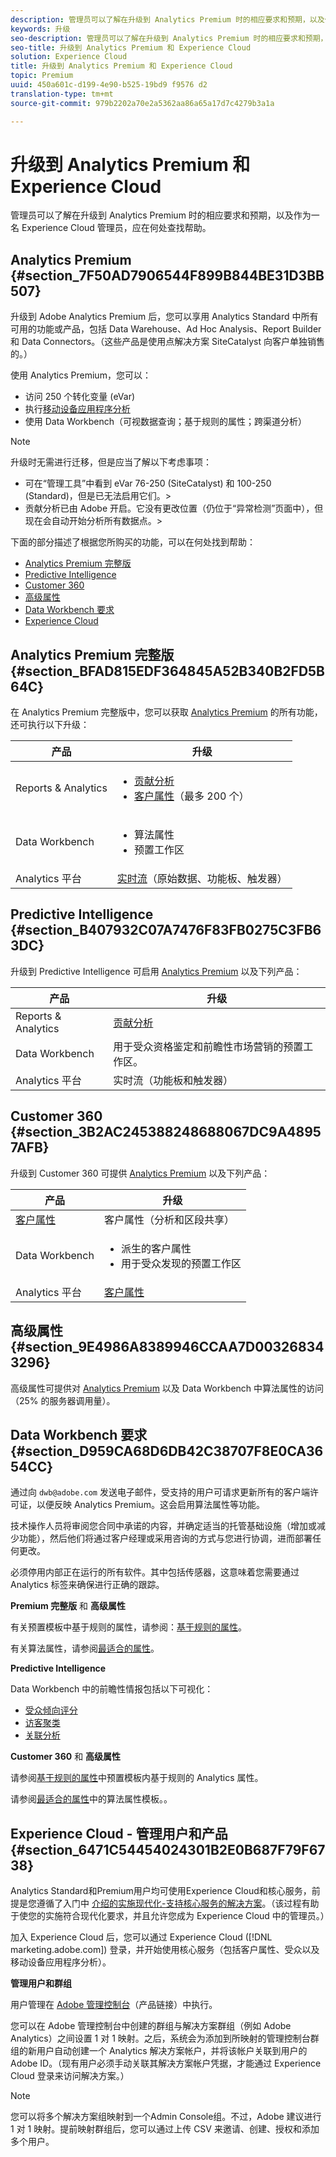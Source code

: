 ```yaml
---
description: 管理员可以了解在升级到 Analytics Premium 时的相应要求和预期，以及作为一名 Experience Cloud 管理员，应在何处查找帮助。
keywords: 升级
seo-description: 管理员可以了解在升级到 Analytics Premium 时的相应要求和预期，以及作为一名 Experience Cloud 管理员，应在何处查找帮助。
seo-title: 升级到 Analytics Premium 和 Experience Cloud
solution: Experience Cloud
title: 升级到 Analytics Premium 和 Experience Cloud
topic: Premium
uuid: 450a601c-d199-4e90-b525-19bd9 f9576 d2
translation-type: tm+mt
source-git-commit: 979b2202a70e2a5362aa86a65a17d7c4279b3a1a

---
```



# 升级到 Analytics Premium 和 Experience Cloud

管理员可以了解在升级到 Analytics Premium 时的相应要求和预期，以及作为一名 Experience Cloud 管理员，应在何处查找帮助。


## Analytics Premium {#section_7F50AD7906544F899B844BE31D3BB507}

升级到 Adobe Analytics Premium 后，您可以享用 Analytics Standard 中所有可用的功能或产品，包括 Data Warehouse、Ad Hoc Analysis、Report Builder 和 Data Connectors。（这些产品是使用点解决方案 SiteCatalyst 向客户单独销售的。）

使用 Analytics Premium，您可以：

* 访问 250 个转化变量 (eVar)
* 执行[移动设备应用程序分析](https://marketing.adobe.com/resources/help/en_US/mobile/)
* 使用 Data Workbench（可视数据查询；基于规则的属性；跨渠道分析）



>[!NOTE]
>
>升级时无需进行迁移，但是应当了解以下考虑事项：
>
>* 可在“管理工具”中看到 eVar 76-250 (SiteCatalyst) 和 100-250 (Standard)，但是已无法启用它们。&gt;
>* 贡献分析已由 Adobe 开启。它没有更改位置（仍位于“异常检测”页面中），但现在会自动开始分析所有数据点。&gt;


下面的部分描述了根据您所购买的功能，可以在何处找到帮助：

* [Analytics Premium 完整版](../admin-getting-started/upgrade-to-analytics-premium.md#section_BFAD815EDF364845A52B340B2FD5B64C)
* [Predictive Intelligence](../admin-getting-started/upgrade-to-analytics-premium.md#section_B407932C07A7476F83FB0275C3FB63DC)
* [Customer 360](../admin-getting-started/upgrade-to-analytics-premium.md#section_3B2AC245388248688067DC9A48957AFB)
* [高级属性](../admin-getting-started/upgrade-to-analytics-premium.md#section_9E4986A8389946CCAA7D003268343296)
* [Data Workbench 要求](../admin-getting-started/upgrade-to-analytics-premium.md#section_D959CA68D6DB42C38707F8E0CA3654CC)
* [Experience Cloud](../admin-getting-started/upgrade-to-analytics-premium.md#section_6471C54454024301B2E0B687F79F6738)



## Analytics Premium 完整版 {#section_BFAD815EDF364845A52B340B2FD5B64C}

在 Analytics Premium 完整版中，您可以获取 [Analytics Premium](../admin-getting-started/upgrade-to-analytics-premium.md#section_7F50AD7906544F899B844BE31D3BB507) 的所有功能，还可执行以下升级：

| 产品 | 升级 |
|--- |--- |
| Reports &amp; Analytics | <ul><li>[贡献分析](https://marketing.adobe.com/resources/help/en_US/analytics/contribution/)</li><li>[客户属性](../attributes/attributes.md#concept_ACFEE7C8B8E94875BA0825CDF4913AF1)（最多 200 个）</li></ul> |
| Data Workbench | <ul><li>算法属性</li><li>预置工作区</li></ul> |
| Analytics 平台 | [实时流](https://marketing.adobe.com/developer/documentation/analytics-live-stream/overview-1)（原始数据、功能板、触发器） |


## Predictive Intelligence {#section_B407932C07A7476F83FB0275C3FB63DC}

升级到 Predictive Intelligence 可启用 [Analytics Premium](../admin-getting-started/upgrade-to-analytics-premium.md#section_7F50AD7906544F899B844BE31D3BB507) 以及下列产品：

| 产品 | 升级 |
|---|---|
| Reports &amp; Analytics | [贡献分析](https://marketing.adobe.com/resources/help/en_US/analytics/contribution/) |
| Data Workbench | 用于受众资格鉴定和前瞻性市场营销的预置工作区。 |
| Analytics 平台 | 实时流（功能板和触发器） |


## Customer 360 {#section_3B2AC245388248688067DC9A48957AFB}

升级到 Customer 360 可提供 [Analytics Premium](../admin-getting-started/upgrade-to-analytics-premium.md#section_7F50AD7906544F899B844BE31D3BB507) 以及下列产品：

| 产品 | 升级 |
|--- |--- |
| [客户属性](../attributes/attributes.md) | 客户属性（分析和区段共享） |
| Data Workbench | <ul><li>派生的客户属性</li><li>用于受众发现的预置工作区</li></ul> |
| Analytics 平台 | [客户属性](../attributes/attributes.md) |


## 高级属性 {#section_9E4986A8389946CCAA7D003268343296}

高级属性可提供对 [Analytics Premium](../admin-getting-started/upgrade-to-analytics-premium.md#section_7F50AD7906544F899B844BE31D3BB507) 以及 Data Workbench 中算法属性的访问（25% 的服务器调用量）。

## Data Workbench 要求 {#section_D959CA68D6DB42C38707F8E0CA3654CC}

通过向 `dwb@adobe.com` 发送电子邮件，受支持的用户可请求更新所有的客户端许可证，以便反映 Analytics Premium。这会启用算法属性等功能。

技术操作人员将审阅您合同中承诺的内容，并确定适当的托管基础设施（增加或减少功能），然后他们将通过客户经理或采用咨询的方式与您进行协调，进而部署任何更改。

必须停用内部正在运行的所有软件。其中包括传感器，这意味着您需要通过 Analytics 标签来确保进行正确的跟踪。

**Premium 完整版** 和 **高级属性**

有关预置模板中基于规则的属性，请参阅：[基于规则的属性](https://marketing.adobe.com/resources/help/en_US/insight/client/?f=c_rules_attrib)。

有关算法属性，请参阅[最适合的属性](https://marketing.adobe.com/resources/help/en_US/insight/client/?f=c_attrib_algorithmic)。

**Predictive Intelligence**

Data Workbench 中的前瞻性情报包括以下可视化：

* [受众倾向评分](https://marketing.adobe.com/resources/help/en_US/insight/client/?f=c_visitor_propensity)
* [访客聚类](https://marketing.adobe.com/resources/help/en_US/insight/client/?f=c_visitor_cluster)
* [关联分析](https://marketing.adobe.com/resources/help/en_US/insight/client/?f=c_correlation_analysis)


**Customer 360** 和 **高级属性**

请参阅[基于规则的属性](https://marketing.adobe.com/resources/help/en_US/insight/client/?f=c_rules_attrib)中预置模板内基于规则的 Analytics 属性。

请参阅[最适合的属性](https://marketing.adobe.com/resources/help/en_US/insight/client/?f=c_attrib_algorithmic)中的算法属性模板。。

## Experience Cloud - 管理用户和产品 {#section_6471C54454024301B2E0B687F79F6738}

Analytics Standard和Premium用户均可使用Experience Cloud和核心服务，前提是您遵循了入门中 [介绍的实施现代化-支持核心服务的解决方案](../core-services/core-services.md#concept_07ED1D5C64234E77976E6D572E78FB9C)。（该过程有助于使您的实施符合现代化要求，并且允许您成为 Experience Cloud 中的管理员。）

加入 Experience Cloud 后，您可以通过 Experience Cloud ([!DNL marketing.adobe.com]) 登录，并开始使用核心服务（包括客户属性、受众以及移动设备应用程序分析）。

**管理用户和群组**

用户管理在 [Adobe 管理控制台](https://helpx.adobe.com/enterprise/help/aedash.html)（产品链接）中执行。

您可以在 Adobe 管理控制台中创建的群组与解决方案群组（例如 Adobe Analytics）之间设置 1 对 1 映射。之后，系统会为添加到所映射的管理控制台群组的新用户自动创建一个 Analytics 解决方案帐户，并将该帐户关联到用户的 Adobe ID。（现有用户必须手动关联其解决方案帐户凭据，才能通过 Experience Cloud 登录来访问解决方案。）


>[!NOTE]
>
>您可以将多个解决方案组映射到一个Admin Console组。不过，Adobe 建议进行 1 对 1 映射。提前映射群组后，您可以通过上传 CSV 来邀请、创建、授权和添加多个用户。

